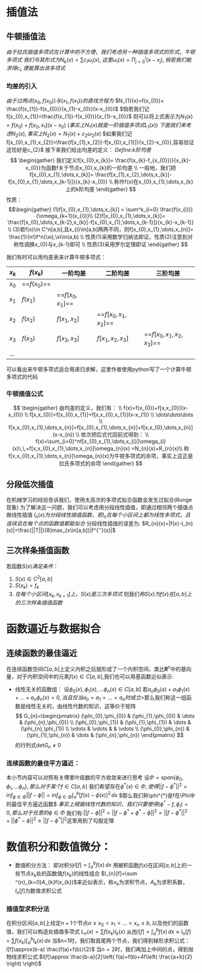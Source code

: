 # 插值法
## 牛顿插值法
$由于拉氏插值多项式在计算中的不方便，我们考虑另一种插值多项式的形式，牛顿多项式$
$我们令其形式为N_{k}(x)=\sum c_{i}\omega_{i}(x),这里\omega_{i}(x)=\Pi_{j=0}^i(x-x_{j}),倘若我们能求得c_{i},便能算出该多项式$

### 均差的引入
$由于过两点(x_{0},f(x_{0}))与(x_{1},f(x_{1}))的直线方程为$
$N_{1}(x)=f(x_{0})+ \frac{f(x_{1})-f(x_{0})}{x_{1}-x_{0}}(x-x_{0})$
$倘若我们记f[x_{0},x_{1}]=\frac{f(x_{1})-f(x_{0})}{x_{1}-x_{0}}$
则可以将上式表示为$N_{1}(x)=f(x_{0})+ f[x_{0},x_{1}](x-x_{0})$
$(事实上N_{1}(x)就是一阶插值多项式L_{1}(x))$
$下面我们来考虑N_{2}(x),事实上N_{2}(x)=N_{1}(x)+c_{2}\omega_{2}(x)$
$如果我们记f[x_{0},x_{1},x_{2}]=\frac{f[x_{1},x_{2}]-f[x_{0},x_{1}]}{x_{2}-x_{0}},容易验证这恰好是c_{2}$
接下来我们给出均差的定义：
*Define:k阶均差*
$$
\begin{gather}
我们定义f[x_{0},x_{k}]= \frac{f(x_{k}-f_{x_{0}})}{x_{k}-x_{0}}为函数f关于节点x_{0},x_{k}的一阶均差 \\
一般地，我们把f[x_{0},x_{1},\dots,x_{k}]= \frac{f[x_{1},x_{2},\dots,x_{k}]-f[x_{0},x_{1},\dots,x_{k-1}]}{x_{k}-x_{0}} \\
称作f(x)在x_{0},x_{1},\dots,x_{k}上的k阶均差
\end{gather}
$$
性质：
$$\begin{gather}
(1)f[x_{0},x_{1},\dots,x_{k}] = \sum^k_{i=0} \frac{f(x_{i})}{\omega_{k+1}(x_{i})}\\
(2)f[x_{0},x_{1},\dots,x_{k}]= \frac{f[x_{0},\dots,x_{k-2},x_{k}]-f[x_{0},x_{1},\dots,x_{k-1}]}{x_{k}-x_{k-1}}  \\
(3)若f(x)\in C^n[a,b],且x_{i}\in[a,b]两两不同，则f[x_{0},x_{1},\dots,x_{n}]= \frac{1}{n!}f^n(\xi),\xi\in(a,b) \\
性质(1)采用数学归纳法即证，性质(2)注意到对称性调换x_{0}与x_{k-1}即可 \\
性质(3)采用罗尔定理即证
\end{gather}
$$

我们有时可以用均差表来计算牛顿多项式：

| $x_{k}$ | $f(x_{k})$     | 一阶均差                 | 二阶均差                       | 三阶均差                             |
| ------- | -------------- | -------------------- | -------------------------- | -------------------------------- |
| $x_{0}$ | ==$f(x_{0})$== |                      |                            |                                  |
| $x_{1}$ | $f(x_{1})$     | ==$f[x_{0},x_{1}]$== |                            |                                  |
| $x_{2}$ | $f(x_{2})$     | $f[x_{1},x_{2}]$     | ==$f[x_{0},x_{1},x_{2}]$== |                                  |
| $x_{3}$ | $f(x_{3})$     | $f[x_{2},x_{3}]$     | $f[x_{1},x_{2},x_{3}]$     | ==$f[x_{0},x_{1},x_{2},x_{3}]$== |
| $\dots$ |                |                      |                            |                                  |
可以看出来牛顿多项式适合用递归求解，这里作者使用python写了一个计算牛顿多项式的代码
### 牛顿插值公式
$$
\begin{gather}
由均差的定义，我们有： \\
f(x)=f(x_{0})+f[x,x_{0}](x-x_{0}) \\
f[x,x_{0}]=f[x_{0},x_{1}]+f[x,x_{0},x_{1}](x-x_{1}) \\
\dots\dots\dots \\
f[x,x_{0},x_{1},\dots,x_{n}]=f[x_{0},x_{1},\dots,x_{n}]+f[x,x_{0},\dots,x_{n}](x-x_{n}) \\
依次把后式代回前式得到： \\
f(x)=\sum_{i=0}^nf[x_{0},x_{1},\dots,x_{i}]\omega_{i}(x)\,\,+f[x,x_{0},x_{1},\dots,x_{n}]\omega_{n}(x) =N_{n}(x)+R_{n}(x)\\
称f[x,x_{0},x_{1},\dots,x_{n}]\omega_{n}(x)为牛顿多项式的余项，事实上这正是拉氏多项式的余项
\end{gather}
$$


## 分段低次插值
在机械学习的经验告诉我们，使用太高次的多项式拟合函数会发生过拟合(Runge现象)
为了解决这一问题，我们可以考虑用分段线性插值，即通过相邻两个插值点做线性插值
$I_{n}(x)为分段线性插值函数，若I_{n}在每个小区间上都为线性多项式，且连续且在每个点的函数值都能拟合$
分段线性插值的误差为:
$R_{n}(x)=|f(x)-I_{n}(x)|=\frac{||T||}{8}max_{x\in[a,b]}|f^{''}(x)|$

## 三次样条插值函数
若函数$S(x)满足条件：$
1. $S(x)\in C^2[a,b]$
2. $S(x_{k})=f_{k}$
3. $在每个小区间[x_{k},x_{k+1}]上，S(x)是三次多项式$
则我们$称S(x)为f(x)在[a,b]上的三次样条插值函数$


# 函数逼近与数据拟合

## 连续函数的最佳逼近
在连续函数空间$C[a,b]$上定义内积之后就形成了一个内积空间，类比$\mathbf{R}^{n}$中的基向量，对于内积空间中的元素$f(x)\in C[a,b]$,我们也可以用基函数近似表示:

- 线性无关的函数组：
设$\phi_{0}(x),\phi_{1}(x),\dots \phi_{n}(x)\in C[a,b]$
若$a_{o}\phi_{0}(x)+a_{1}\phi_{1}(x)+\dots+a_{n}\phi_{n}(x)=0,当且仅当a_{0}=a_{1}=\dots=a_{n}时成立$>那么我们称这一组函数是线性无关的，由线性代数的知识，这等价于矩阵
$$
G_{n}=\begin{pmatrix}
(\phi_{0},\phi_{0}) & (\phi_{1},\phi_{0}) & \dots & (\phi_{n},\phi_{0}) \\
(\phi_{0},\phi_{1}) & (\phi_{1},\phi_{1}) & \dots & (\phi_{n},\phi_{1}) \\
\vdots & \vdots &  & \vdots \\
(\phi_{0},\phi_{n}) & (\phi_{1},\phi_{n}) & \dots & (\phi_{n},\phi_{n})
\end{pmatrix}
$$
的行列式det$G_{n} \neq 0$

### 连续函数的最佳平方逼近：
本小节内容可以对照有关傅里叶级数的平方收敛来进行思考
设$\Phi=span\{\phi_{0},\phi_{1},\dots \phi_{n}\},那么对于某个f\in C[a,b]$
我们希望存在$\phi^{*}(x)\in \Phi,使得||f-\phi^{*}||^{2}=inf_{\phi\in \Phi}||f-\phi||=inf_{\phi\in \Phi}\int_{a}^{b} [f(x)-\phi(x)]^{2} \, dx$
$那么我们称\phi^{*}是f在\Phi中的最佳平方逼近函数$
$事实上根据线性代数的知识，我们只要使得(\phi^{*}-f,\phi_{i})=0,那么对于任意的\phi\in \Phi$
我们有:$||f-\phi||^{2}=||f-\phi^{*}+\phi^{*}-\phi||^{2}=||f-\phi^{*}||^{2}+||\phi^{*}-\phi||^{2}\geq||f-\phi^{*}||^{2}$这里用到了勾股定理

# 数值积分和数值微分：
- 数值积分方法：
即对积分$I[f]=\int_{a}^{b} f(x) \, dx$
用被积函数$f(x)$在区间$[a,b]$上的一些节点$x_{k}$处的函数值$f(x_{k})$的线性组合
$I_{n}[f]=\sum ^{n}_{k=0}A_{k}f(x_{k})$来近似表示，称$x_{k}$为求积节点，$A_{k}$为求积系数，$I_{n}[f]$为数值求积公式

### 插值型求积分法
在积分区间$[a,b]$上给定$n+1$个节点$a\leq x_{0}<x_{1}<\dots <x_{n}\leq b,\text{以及他们的函数值，我们可以构造处插值多项式}$
$L_{n}(x)=\sum f(x_{k})l_{k}(x)$
从而$I[f]=\int_{a}^{b} f(x) \, dx \approx I_{n}[f]=\sum f(x_{k}) \int_{a}^{b} l_{k}(x) \, dx$
当$n=1时，我们取首尾两个节点，我们得到梯形求积公式：I[f]\approx(b-a) \frac{f(a)+f(b)}{2}$
当$n=2$时，我们再加上中间的点，得到抛物线求积公式:$I[f]\approx \frac{b-a}{2}\left( f(a)+f(b)+4f\left( \frac{a+b}{2} \right) \right)$